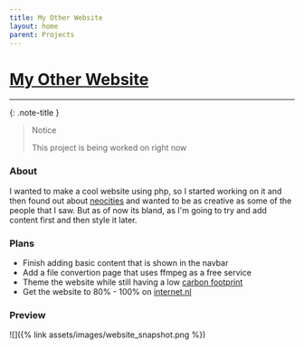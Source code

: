 ```yaml
---
title: My Other Website
layout: home
parent: Projects
---
```

# [My Other Website](https://pizza2d1.duckdns.org/)
___
{: .note-title }
> Notice
>
> This project is being worked on right now

### About
I wanted to make a cool website using php, so I started working on it and then found out about [neocities](https://neocities.org) and wanted to be as creative as some of the people that I saw. But as of now its bland, as I'm going to try and add content first and then style it later.

### Plans
- Finish adding basic content that is shown in the navbar
- Add a file convertion page that uses ffmpeg as a free service
- Theme the website while still having a low [carbon footprint](https://www.websitecarbon.com)
- Get the website to 80% - 100% on [internet.nl](https://internet.nl/site/pizza2d1.duckdns.org/3477257)

### Preview
![]({% link assets/images/website_snapshot.png %})
  
